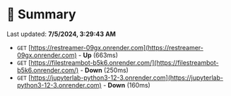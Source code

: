# 📖 Summary
Last updated: **7/5/2024, 3:29:43 AM**

- `GET` [https://restreamer-09gx.onrender.com](https://restreamer-09gx.onrender.com) - **Up** (663ms)
- `GET` [https://filestreambot-b5k6.onrender.com/](https://filestreambot-b5k6.onrender.com/) - **Down** (250ms)
- `GET` [https://jupyterlab-python3-12-3.onrender.com](https://jupyterlab-python3-12-3.onrender.com) - **Down** (160ms)
